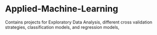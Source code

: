 # Applied-Machine-Learning
Contains projects for Exploratory Data Analysis, different cross validation strategies, classification models, and regression models,
